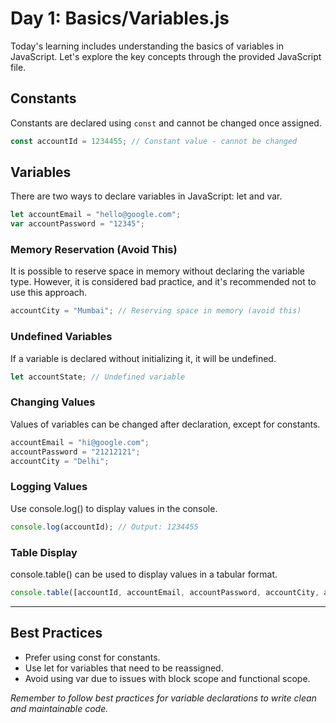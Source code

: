 # Day 1: Basics/Variables.js

Today's learning includes understanding the basics of variables in JavaScript. Let's explore the key concepts through the provided JavaScript file.

## Constants

Constants are declared using `const` and cannot be changed once assigned.

```javascript
const accountId = 1234455; // Constant value - cannot be changed
```

## Variables
There are two ways to declare variables in JavaScript: let and var.

```javascript
let accountEmail = "hello@google.com";
var accountPassword = "12345";
```

### Memory Reservation (Avoid This)
It is possible to reserve space in memory without declaring the variable type. However, it is considered bad practice, and it's recommended not to use this approach.

```javascript
accountCity = "Mumbai"; // Reserving space in memory (avoid this)
```

### Undefined Variables
If a variable is declared without initializing it, it will be undefined.

```javascript
let accountState; // Undefined variable
```

### Changing Values
Values of variables can be changed after declaration, except for constants.

```javascript
accountEmail = "hi@google.com";
accountPassword = "21212121";
accountCity = "Delhi";
```

### Logging Values
Use console.log() to display values in the console.

```javascript
console.log(accountId); // Output: 1234455
```

### Table Display
console.table() can be used to display values in a tabular format.

```javascript
console.table([accountId, accountEmail, accountPassword, accountCity, accountState]);
```

<hr>

## Best Practices
- Prefer using const for constants.
- Use let for variables that need to be reassigned.
- Avoid using var due to issues with block scope and functional scope.

_Remember to follow best practices for variable declarations to write clean and maintainable code._
